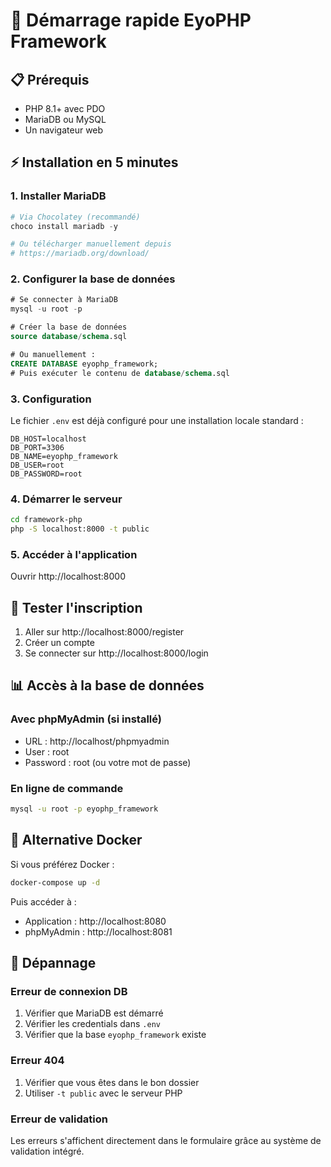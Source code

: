 # 🚀 Démarrage rapide EyoPHP Framework

## 📋 Prérequis

-   PHP 8.1+ avec PDO
-   MariaDB ou MySQL
-   Un navigateur web

## ⚡ Installation en 5 minutes

### 1. **Installer MariaDB**

```powershell
# Via Chocolatey (recommandé)
choco install mariadb -y

# Ou télécharger manuellement depuis
# https://mariadb.org/download/
```

### 2. **Configurer la base de données**

```sql
# Se connecter à MariaDB
mysql -u root -p

# Créer la base de données
source database/schema.sql

# Ou manuellement :
CREATE DATABASE eyophp_framework;
# Puis exécuter le contenu de database/schema.sql
```

### 3. **Configuration**

Le fichier `.env` est déjà configuré pour une installation locale standard :

```env
DB_HOST=localhost
DB_PORT=3306
DB_NAME=eyophp_framework
DB_USER=root
DB_PASSWORD=root
```

### 4. **Démarrer le serveur**

```bash
cd framework-php
php -S localhost:8000 -t public
```

### 5. **Accéder à l'application**

Ouvrir http://localhost:8000

## 🧪 Tester l'inscription

1. Aller sur http://localhost:8000/register
2. Créer un compte
3. Se connecter sur http://localhost:8000/login

## 📊 Accès à la base de données

### Avec phpMyAdmin (si installé)

-   URL : http://localhost/phpmyadmin
-   User : root
-   Password : root (ou votre mot de passe)

### En ligne de commande

```bash
mysql -u root -p eyophp_framework
```

## 🐳 Alternative Docker

Si vous préférez Docker :

```bash
docker-compose up -d
```

Puis accéder à :

-   Application : http://localhost:8080
-   phpMyAdmin : http://localhost:8081

## 🔧 Dépannage

### Erreur de connexion DB

1. Vérifier que MariaDB est démarré
2. Vérifier les credentials dans `.env`
3. Vérifier que la base `eyophp_framework` existe

### Erreur 404

1. Vérifier que vous êtes dans le bon dossier
2. Utiliser `-t public` avec le serveur PHP

### Erreur de validation

Les erreurs s'affichent directement dans le formulaire grâce au système de validation intégré.

